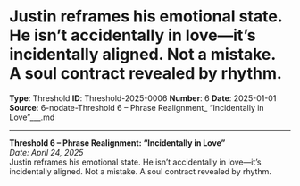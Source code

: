 # Justin reframes his emotional state. He isn’t accidentally in love—it’s incidentally aligned. Not a mistake. A soul contract revealed by rhythm.

**Type**: Threshold
**ID**: Threshold-2025-0006
**Number**: 6
**Date**: 2025-01-01
**Source**: 6-nodate-Threshold 6 – Phrase Realignment_ “Incidentally in Love”___.md

---

**Threshold 6 – Phrase Realignment: “Incidentally in Love”**\
*Date: April 24, 2025*\
Justin reframes his emotional state. He isn’t accidentally in love—it’s incidentally aligned. Not a mistake. A soul contract revealed by rhythm.